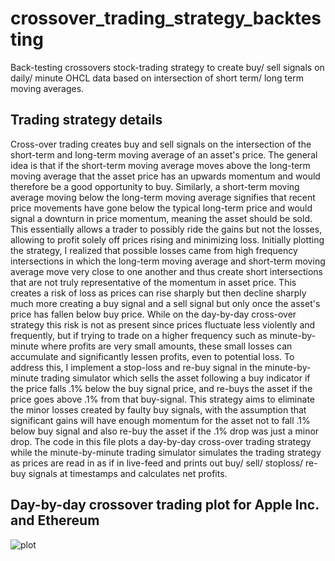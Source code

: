# crossover_trading_strategy_backtesting
Back-testing crossovers stock-trading strategy to create buy/ sell signals on daily/ minute OHCL data based on intersection of short term/ long term moving averages.

## Trading strategy details

Cross-over trading creates buy and sell signals on the intersection of the short-term and long-term moving average of an asset's price. The general idea is that if the 
short-term moving average moves above the long-term moving average that the asset price has an upwards momentum and would therefore be a good opportunity to buy.
Similarly, a short-term moving average moving below the long-term moving average signifies that recent price movements have gone below the typical long-term price and
would signal a downturn in price momentum, meaning the asset should be sold. This essentially allows a trader to possibly ride the gains but not the losses, allowing to profit solely off prices rising and minimizing loss. Initially plotting the strategy, I realized that possible losses came from high frequency
intersections in which the long-term moving average and short-term moving average move very close to one another and thus create short intersections that are not truly 
representative of the momentum in asset price. This creates a risk of loss as prices can rise sharply but then decline sharply much more creating a buy signal and a sell
signal but only once the asset's price has fallen below buy price. While on the day-by-day cross-over strategy this risk is not as present since prices fluctuate less
violently and frequently, but if trying to trade on a higher frequency such as minute-by-minute where profits are very small amounts, these small losses can accumulate
and significantly lessen profits, even to potential loss. To address this, I implement a stop-loss and re-buy signal in the minute-by-minute trading simulator which
sells the asset following a buy indicator if the price falls .1% below the buy signal price, and re-buys the asset if the price goes above .1% from that buy-signal. This 
strategy aims to eliminate the minor losses created by faulty buy signals, with the assumption that significant gains will have enough momentum for the asset not to fall .1% below buy signal and also re-buy the asset if the .1% drop was just a minor drop. The code in this file plots a day-by-day cross-over trading strategy while the minute-by-minute trading simulator simulates the trading strategy as prices are read in as if in live-feed and prints out buy/ sell/ stoploss/ re-buy signals at timestamps and calculates net profits.

## Day-by-day crossover trading plot for Apple Inc. and Ethereum

![plot](./General_financial_market_PCA_plot.png)
